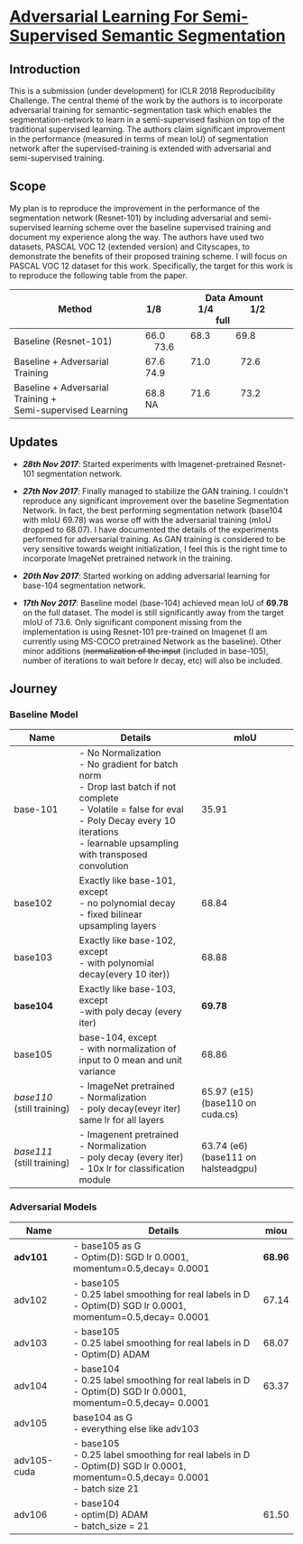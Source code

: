 # [Adversarial Learning For Semi-Supervised Semantic Segmentation](https://openreview.net/references/pdf?id=HkTgsG-CW "Open Review")
## Introduction
This is a submission (under development) for ICLR 2018 Reproducibility Challenge. The central theme of the work by the authors is to incorporate adversarial training for semantic-segmentation task which enables the segmentation-network to learn in a semi-supervised fashion on top of the traditional supervised learning. The authors claim significant improvement in the performance (measured in terms of mean IoU) of segmentation network after the supervised-training is extended with adversarial and semi-supervised training.

## Scope
 My plan is to reproduce the improvement in the performance of the segmentation network (Resnet-101) by including adversarial and semi-supervised learning scheme over the baseline supervised training and document my experience along the way. The authors have used two datasets, PASCAL VOC 12 (extended version) and Cityscapes, to demonstrate  the benefits of their proposed training scheme. I will focus on PASCAL VOC 12 dataset for this work. Specifically, the target for this work is to reproduce the following table from the paper.

 | Method | &emsp; &emsp; &emsp; Data Amount <br> 1/8 &emsp; &emsp; &emsp; 1/4 &emsp; &emsp; &emsp; 1/2 &emsp; &emsp; &emsp; full |
 | --- | --- |
 | Baseline (Resnet-101) | 66.0 &emsp; &emsp;  68.3 &emsp; &emsp;  69.8 &emsp; &emsp; &emsp;73.6  |
 |Baseline + Adversarial Training|67.6 &emsp; &emsp; 71.0 &emsp; &emsp; &nbsp;     72.6 &emsp; &emsp; &nbsp;  74.9|
 |Baseline + Adversarial Training + <br> Semi-supervised Learning|68.8 &emsp; &emsp; 71.6 &emsp; &emsp; &nbsp;     73.2 &emsp; &emsp; &nbsp;  NA|


## Updates
* ***28th Nov 2017***: Started experiments with Imagenet-pretrained Resnet-101 segmentation network.

* ***27th Nov 2017***: Finally managed to stabilize the GAN training. I couldn't reproduce any significant improvement over the baseline Segmentation Network. In fact, the best performing segmentation network (base104 with mIoU 69.78) was worse off with the adversarial training (mIoU dropped to 68.07). I have documented the details of the experiments performed for adversarial training. As GAN training is considered to be very sensitive towards weight initialization, I feel this is the right time to incorporate ImageNet pretrained network in the training.

* ***20th Nov 2017***: Started working on adding adversarial learning for base-104 segmentation network.

* ***17th Nov 2017***: Baseline model (base-104) achieved  mean IoU of **69.78** on the full dataset. The model is still significantly away from the target mIoU of 73.6. Only significant component missing from the implementation is using Resnet-101 pre-trained on Imagenet (I am currently using MS-COCO pretrained Network as the baseline). Other minor additions (~~normalization of the input~~ (included in base-105), number of iterations to wait before lr decay, etc) will also be included.  

## Journey
### Baseline Model
| Name| Details | mIoU |
| --- | --- | --- |
|base-101| - No Normalization <br>  - No gradient for batch norm <br> - Drop last batch if not complete <br> - Volatile = false for eval <br> - Poly Decay every 10 iterations <br> - learnable upsampling with transposed convolution  | 35.91 |
| base102 | Exactly like base-101, except <br> - no polynomial decay <br> - fixed bilinear upsampling layers| 68.84|
|base103|Exactly like base-102, except<br> - with polynomial decay(every 10 iter))|68.88|
|**base104**| Exactly like base-103, except <br> -with poly decay (every iter)| **69.78**|
|base105| base-104, except <br> - with normalization of input to 0 mean and unit variance| 68.86|
|*base110* (still training) | - ImageNet pretrained <br> - Normalization <br> - poly decay(eveyr iter) <br> same lr for all layers| 65.97 (e15) (base110 on cuda.cs) |
|*base111*  (still training)| - Imagenent pretrained <br> - Normalization <br> - poly decay (every iter) <br> - 10x lr for classification module | 63.74 (e6) (base111 on halsteadgpu) |
### Adversarial Models
|Name | Details | miou|
| --- | --- | --- |
| **adv101**| - base105 as G <br> - Optim(D): SGD lr 0.0001, momentum=0.5,decay= 0.0001 | **68.96** |
| adv102| - base105 <br> - 0.25 label smoothing for real labels in D <br> - Optim(D) SGD lr 0.0001, momentum=0.5,decay= 0.0001| 67.14|
| adv103 | - base105 <br> - 0.25 label smoothing for real labels in D <br> - Optim(D) ADAM | 68.07 |
| adv104 | - base104 <br> - 0.25 label smoothing for real labels in D <br> - Optim(D) SGD lr 0.0001, momentum=0.5,decay= 0.0001 |63.37 |
| adv105 | base104 as G <br> - everything else like adv103 | |
| adv105-cuda| - base105 <br> - 0.25 label smoothing for real labels in D <br> - Optim(D) SGD lr 0.0001, momentum=0.5,decay= 0.0001 <br> - batch size 21| |
| adv106| - base104 <br> - optim(D) ADAM <br> - batch_size = 21|61.50 |
